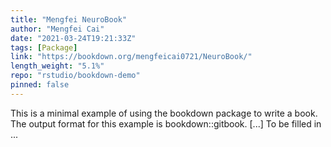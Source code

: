 ```yaml
---
title: "Mengfei NeuroBook"
author: "Mengfei Cai"
date: "2021-03-24T19:21:33Z"
tags: [Package]
link: "https://bookdown.org/mengfeicai0721/NeuroBook/"
length_weight: "5.1%"
repo: "rstudio/bookdown-demo"
pinned: false
---
```


This is a minimal example of using the bookdown package to write a book. The output format for this example is bookdown::gitbook. [...] To be filled in ...
